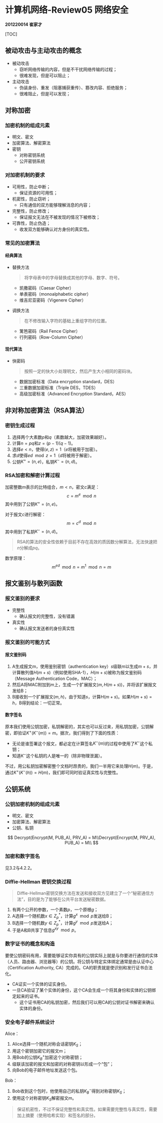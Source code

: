 # 计算机网络-Review05 网络安全

**201220014 崔家才**



[TOC]



## 被动攻击与主动攻击的概念

- 被动攻击
    - 窃听网络传输的内容，但是不干扰网络传输的过程；
    - 很难发现，但是可以阻止；
- 主动攻击
    - 伪装身份、重发（阻塞捕获重传）、篡改内容、拒绝服务；
    - 很难阻止，但是可以发现；



## 对称加密

### 加密机制的组成元素

- 明文、密文
- 加密算法、解密算法
- 密钥
    - 对称密钥系统
    - 公开密钥系统

### 对加密机制的要求

- 可用性，防止中断；
    - 保证资源的可用性；
- 机密性，防止窃听；
    - 只有通信的双方能够理解消息的内容；
- 完整性，防止修改；
    - 保证报文无法在不被发现的情况下被修改；
- 可靠性，防止伪造；
    - 收发双方能够确认对方身份的真实性。

### 常见的加密算法

#### 经典算法

- 替换方法

    > 将字母表中的字母替换成其他的字母、数字、符号。

    - 凯撒密码（Caesar Cipher）
    - 单表密码（monoalphabetic cipher）
    - 维吉尼亚密码（Vigenere Cipher）

- 调换方法

    > 在不修改输入字符的基础上重组字符的位置。

    - 篱笆密码（Rail Fence Cipher）
    - 行列密码（Row-Column Cipher）

#### 现代算法

- 快密码

    > 按照一定的快大小处理明文，然后产生大小相同的密码块。

    - 数据加密标准（Data encryption standard，DES）
    - 三重数据加密标准（Triple DES，TDES）
    - 高级加密标准（Advanced Encryption Standard，AES）



## 非对称加密算法（RSA算法）

### 密钥生成过程

1. 选择两个大素数$p$和$q$（素数越大，加密效果越好）。
2. 计算$n = pq$和$z = (p - 1)(q - 1)$。
3. 选择$e < n$，使得$(e, z) = 1$（$e$将被用于加密）。
4. 求$d$使得$ed \mod z = 1$（$d$将被用于解密）。
5. 公钥$K^+ = (n, e)$，私钥$K^- = (n, d)$。

### RSA加密和解密计算过程

加密整数$m$表示的比特组合，$m < n$，密文$c$满足：
$$
c = m^e \mod n
$$
其中用到了公钥$K^+ = (n, e)$。

对于报文$c$进行解密：
$$
m = c^d\mod n
$$
其中用到了私钥$K^- = (n, d)$。

> RSA的算法的安全性依赖于目前不存在高效的质因数分解算法，无法快速把$n$分解成$pq$。

数学原理：
$$
m^{ed} \mod n = m^1 \mod n = m 
$$


## 报文鉴别与散列函数

### 报文鉴别的要求

- 完整性
    - 确认报文的完整性，没有错漏
- 真实性
    - 确认报文发送者的身份真实性

### 报文鉴别的可能方式

#### 报文鉴别码

1. A生成报文$m$，使用鉴别密钥（authentication key）$s$级联$m$以生成$m + s$，并计算散列值$H(m + s)$（例如使用SHA-1），$H(m + s)$被称为报文鉴别码（Message Authentication Code，MAC）；
2. 然后A将MAC附加到$m$上，生成一个扩展报文$(m, H(m + s))$，并将该扩展报文发给B；
3. B接收到一个扩展报文$(m, h)$，由于知道$s$，计算$H(m + s)$。如果$H(m + s) = h$，B得到结论：一切正常。

#### 数字签名

原本我们使用公钥加密，私钥解密的，其实也可以反过来，用私钥加密，公钥解密，即验证$K^+(K^-(m)) = m$。据次，我们得到了下面的性质：

- 无论是谁签署这个报文，都必定在计算签名$K^-(m)$的过程中使用了$K^-$这个私钥；
- 知道$K^-$这个私钥的人是唯一的（除非物理泄漏）。

不过，用公私钥加密解密整个文档时昂贵的，我们一半用它来处理$H(m)$。于是，通过$K^+(K^-(h)) = H(m)$，我们即可同时验证真实性与完整性。



## 公钥系统

### 公钥加密机制的组成元素

- 明文、密文
- 加密算法、解密算法
- 公钥、私钥

$$
Decrypt(Encrypt(M, PUB_A), PRV_A) = M\\Decrypt(Encrypt(M, PRV_A), PUB_A) = M\\
$$

### 加密和数字签名

见3.2与4.2.2。

### Diffie-Hellman 密钥交换过程

> Diffie-Hellman密钥交换方法在发送和接收双方见建立了一个“秘密通信方法”，目的是为了能够在公共平台发送秘密数据。

1. 有两个公开的参数，一个素数$p$，一个原根$g$；
2. A选择一个随机数$x \in Z^*_p$，计算$g^x\mod p$发送给B；
3. B选择一个随机数$y\in Z^*_p$，计算$g^y\mod p$发送给A；
4. 于是A和B共享了信息$g^{xy} \mod p$。

### 数字证书的概念和构造

要使公钥密码有用，需要能够证实你具有的公钥实际上就是与你要进行通信的实体（人员、路由器、浏览器等）的公钥。将公钥与特定实体绑定通常是由认证中心（Certification Authority, CA）完成的。CA的职责就是使识别和发行证书合法化。

- CA证实一个实体的证实身份。
- 一旦CA验证了某个实体的身份，这个CA会生成一个将其身份和实体的公钥绑定起来的证书。
    - 这个证书用CA的私钥加密，然后我们可以用CA的公钥对证书解密来确认实体的身份。

### 安全电子邮件系统设计

Alice：

1. Alice选择一个随机对称会话密钥$K_S$；
2. 用这个密钥加密它的报文$m$；
3. 用Bob的公钥$K_B^+$加密这个对称密钥；
4. 级联该加密的报文和加密的对称密钥以形成一个“包”；
5. 向Bob的电子邮件地址发送这个包。

Bob：

1. Bob收到这个包时，他使用自己的私钥$K_B^-$得到对称密钥$K_S$；
2. 使用这个对称密钥$K_S$解密报文$m$。

> 保证机密性，不过不保证完整性和真实性。如果需要完整性与真实性，需要加上摘要（使用哈希实现）和签名的部分。



